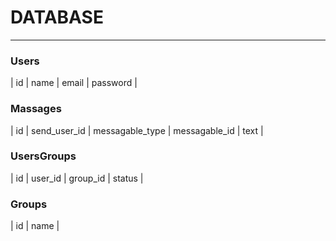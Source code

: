 # DATABASE

---

### Users
| id | name | email | password |


### Massages
| id | send_user_id | messagable_type | messagable_id | text |

### UsersGroups
| id | user_id | group_id | status |

### Groups
| id | name |